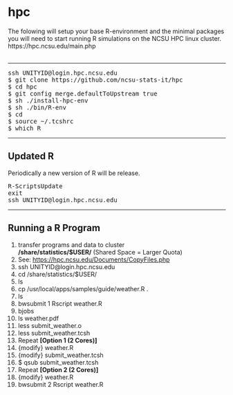 <h1>hpc</h1>
The folowing will setup your base R-environment and the minimal packages you will need to start running R simulations on the NCSU HPC linux cluster.
https://hpc.ncsu.edu/main.php<br>
&nbsp;<br>
<hr>
<pre>ssh UNITYID@login.hpc.ncsu.edu
$ git clone https://github.com/ncsu-stats-it/hpc
$ cd hpc
$ git config merge.defaultToUpstream true
$ sh ./install-hpc-env
$ sh ./bin/R-env
$ cd
$ source ~/.tcshrc
$ which R
</pre>
<hr>
<h2>Updated R</h2>
Periodically a new version of R will be release.<br>
<pre>R-ScriptsUpdate
exit
ssh UNITYID@login.hpc.ncsu.edu</pre>
<hr>
<h2>Running a R Program</h2>
<ol>
<li>transfer programs and data to cluster</br>
<strong>/share/statistics/$USER/</strong> (Shared Space = Larger Quota)</li>
<li>See: <a href="https://hpc.ncsu.edu/Documents/CopyFiles.php">https://hpc.ncsu.edu/Documents/CopyFiles.php</a></li>
<li>ssh UNITYID@login.hpc.ncsu.edu</li>
<li>cd /share/statistics/$USER/</li>
<li>ls</li>
<li>cp /usr/local/apps/samples/guide/weather.R .
<li>ls</li>
<li>bwsubmit 1 Rscript weather.R</li>
<li>bjobs</li>
<li>ls weather.pdf</li>
<li>less submit_weather.o</li>
<li>less submit_weather.tcsh</li>
<li>Repeat <strong>[Option 1 (2 Cores)]</strong>
<li>{modify} weather.R</li>
<li>{modify} submit_weather.tcsh</li>
<li>$ qsub submit_weather.tcsh</li>
<li>Repeat <strong>[Option 2 (2 Cores)]</strong>
<li>{modify} weather.R</li>
<li>bwsubmit 2 Rscript weather.R</li>
</ol>
